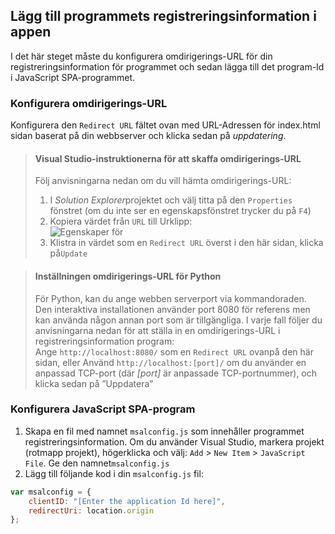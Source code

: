 
## <a name="add-the-applications-registration-information-to-your-app"></a>Lägg till programmets registreringsinformation i appen

I det här steget måste du konfigurera omdirigerings-URL för din registreringsinformation för programmet och sedan lägga till det program-Id i JavaScript SPA-programmet.

### <a name="configure-redirect-url"></a>Konfigurera omdirigerings-URL

Konfigurera den `Redirect URL` fältet ovan med URL-Adressen för index.html sidan baserat på din webbserver och klicka sedan på *uppdatering*.


> #### <a name="visual-studio-instructions-for-obtaining-redirect-url"></a>Visual Studio-instruktionerna för att skaffa omdirigerings-URL
> Följ anvisningarna nedan om du vill hämta omdirigerings-URL:
> 1.    I *Solution Explorer*projektet och välj titta på den `Properties` fönstret (om du inte ser en egenskapsfönstret trycker du på `F4`)
> 2.    Kopiera värdet från `URL` till Urklipp:<br/> ![Egenskaper för](media/active-directory-develop-guidedsetup-javascriptspa-configure/vs-project-properties-screenshot.png)<br />
> 3.    Klistra in värdet som en `Redirect URL` överst i den här sidan, klicka på`Update`

<p/>

> #### <a name="setting-redirect-url-for-python"></a>Inställningen omdirigerings-URL för Python
> För Python, kan du ange webben serverport via kommandoraden. Den interaktiva installationen använder port 8080 för referens men kan använda någon annan port som är tillgängliga. I varje fall följer du anvisningarna nedan för att ställa in en omdirigerings-URL i registreringsinformation program:<br/>
> Ange `http://localhost:8080/` som en `Redirect URL` ovanpå den här sidan, eller Använd `http://localhost:[port]/` om du använder en anpassad TCP-port (där *[port]* är anpassade TCP-portnummer), och klicka sedan på ”Uppdatera”

### <a name="configure-your-javascript-spa-application"></a>Konfigurera JavaScript SPA-program

1.  Skapa en fil med namnet `msalconfig.js` som innehåller programmet registreringsinformation. Om du använder Visual Studio, markera projekt (rotmapp projekt), högerklicka och välj: `Add`  >  `New Item`  >  `JavaScript File`. Ge den namnet`msalconfig.js`
2.  Lägg till följande kod i din `msalconfig.js` fil:

```javascript
var msalconfig = {
    clientID: "[Enter the application Id here]",
    redirectUri: location.origin
};
``` 
